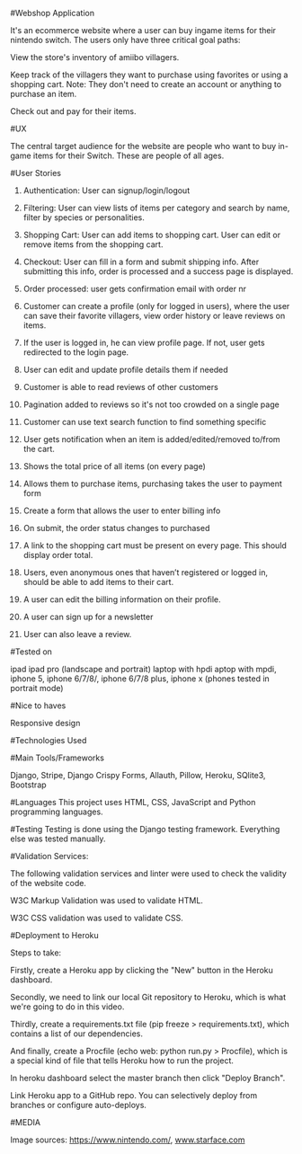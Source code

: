 
#Webshop Application 


It's an ecommerce website where a user can buy ingame items for their nintendo switch. The users only have three critical goal paths:

View the store's inventory of amiibo villagers.

Keep track of the villagers they want to purchase using favorites or using a shopping cart. Note: They don't need to create 
an account or anything to purchase an item.

Check out and pay for their items.


#UX

The central target audience for the website are people who want to buy in-game items for their Switch. These are people of all ages. 


#User Stories 

1) Authentication: User can signup/login/logout 

2) Filtering: User can view lists of items per category and search by name, filter by species or personalities.

3) Shopping Cart: User can add items to shopping cart. User can edit or remove items from the shopping cart.  

4) Checkout: User can fill in a form and submit shipping info. After submitting this info, order is processed and a success page is 
displayed.

5) Order processed: user gets confirmation email with order nr

6) Customer can create a profile (only for logged in users), where the user can save their favorite villagers, view order history 
or leave reviews on items.

7) If the user is logged in, he can view profile page. If not, user gets redirected to the login page.

8) User can edit and update profile details them if needed

9) Customer is able to read reviews of other customers

10) Pagination added to reviews so it's not too crowded on a single page

11) Customer can use text search function to find something specific

12) User gets notification when an item is added/edited/removed to/from the cart.

13) Shows the total price of all items (on every page)

14) Allows them to purchase items, purchasing takes the user to payment form 

15) Create a form that allows the user to enter billing info

16) On submit, the order status changes to purchased

17) A link to the shopping cart must be present on every page. This should display order total. 

18) Users, even anonymous ones that haven’t registered or logged in, should be able to
add items to their cart.

19) A user can edit the billing information on their profile.

20) A user can sign up for a newsletter

21) User can also leave a review.

#Tested on

ipad ipad pro (landscape and portrait) laptop with hpdi aptop with mpdi, iphone 5, iphone 6/7/8/, iphone 6/7/8 plus, iphone x
(phones tested in portrait mode)

#Nice to haves

Responsive design 

#Technologies Used

#Main Tools/Frameworks

Django, Stripe, Django Crispy Forms, Allauth, Pillow, Heroku, SQlite3, Bootstrap


#Languages
This project uses HTML, CSS, JavaScript and Python programming languages.

#Testing
Testing is done using the Django testing framework. Everything else was tested manually.

#Validation Services:

The following validation services and linter were used to check the validity of the website code.

W3C Markup Validation was used to validate HTML.

W3C CSS validation was used to validate CSS.


#Deployment to Heroku

Steps to take:

Firstly, create a Heroku app by clicking the "New" button in the Heroku dashboard.

Secondly, we need to link our local Git repository to Heroku, which is what we're going to do in this video.

Thirdly, create a requirements.txt file (pip freeze > requirements.txt), which contains a list of our dependencies.

And finally, create a Procfile (echo web: python run.py > Procfile), which is a special kind of file that tells Heroku how to run the project.

In heroku dashboard select the master branch then click "Deploy Branch".

Link Heroku app to a GitHub repo. You can selectively deploy from branches or configure auto-deploys.

#MEDIA

Image sources: https://www.nintendo.com/, www.starface.com 